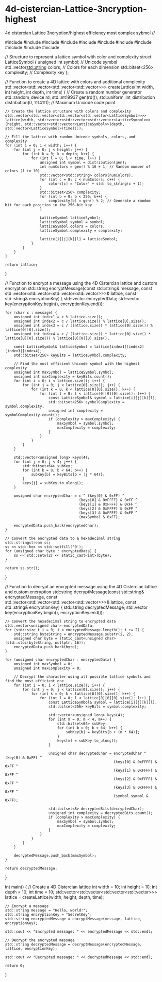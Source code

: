 # 4d-cistercian-Lattice-3ncryption-highest
4d cistercian Lattice 3ncryption/highest efficiency most complex sybmol
//

#include <iostream>
#include <vector>
#include <random>
#include <bitset>
#include <fstream>
#include <memory>
#include <thread>
#include <sstream>
#include <iomanip>
#include <chrono>
#include <stdexcept>

// Structure to represent a lattice symbol with color and complexity
struct LatticeSymbol {
    unsigned int symbol;            // Unicode symbol
    std::vector<std::string> colors; // Colors for each dimension
    std::bitset<256> complexity;    // Complexity key
};

// Function to create a 4D lattice with colors and additional complexity
std::vector<std::vector<std::vector<std::vector<LatticeSymbol>>>> createLattice(int width, int height, int depth, int time) {
    // Create a random number generator
    std::random_device rd;
    std::mt19937 gen(rd());
    std::uniform_int_distribution<unsigned int> distribution(0, 1114111); // Maximum Unicode code point

    // Create the lattice structure with colors and complexity
    std::vector<std::vector<std::vector<std::vector<LatticeSymbol>>>> lattice(width, std::vector<std::vector<std::vector<LatticeSymbol>>>(height, std::vector<std::vector<LatticeSymbol>>(depth, std::vector<LatticeSymbol>(time))));

    // Fill the lattice with random Unicode symbols, colors, and complexity
    for (int i = 0; i < width; i++) {
        for (int j = 0; j < height; j++) {
            for (int k = 0; k < depth; k++) {
                for (int l = 0; l < time; l++) {
                    unsigned int symbol = distribution(gen);
                    int numColors = gen() % 10 + 1; // Random number of colors (1 to 10)
                    std::vector<std::string> colors(numColors);
                    for (int c = 0; c < numColors; c++) {
                        colors[c] = "Color" + std::to_string(c + 1);
                    }
                    std::bitset<256> complexity;
                    for (int b = 0; b < 256; b++) {
                        complexity[b] = gen() % 2; // Generate a random bit for each position in the 256-bit key
                    }

                    LatticeSymbol latticeSymbol;
                    latticeSymbol.symbol = symbol;
                    latticeSymbol.colors = colors;
                    latticeSymbol.complexity = complexity;

                    lattice[i][j][k][l] = latticeSymbol;
                }
            }
        }
    }

    return lattice;
}

// Function to encrypt a message using the 4D Cistercian lattice and custom encryption
std::string encryptMessage(const std::string& message, const std::vector<std::vector<std::vector<std::vector<LatticeSymbol>>>>& lattice, const std::string& encryptionKey) {
    std::vector<unsigned char> encryptedData;
    std::vector<unsigned char> key(encryptionKey.begin(), encryptionKey.end());

    for (char c : message) {
        unsigned int index1 = c % lattice.size();
        unsigned int index2 = c / lattice.size() % lattice[0].size();
        unsigned int index3 = c / (lattice.size() * lattice[0].size()) % lattice[0][0].size();
        unsigned int index4 = c / (lattice.size() * lattice[0].size() * lattice[0][0].size()) % lattice[0][0][0].size();

        const LatticeSymbol& latticeSymbol = lattice[index1][index2][index3][index4];
        std::bitset<256> keyBits = latticeSymbol.complexity;

        // Find the most efficient Unicode symbol with the highest complexity
        unsigned int maxSymbol = latticeSymbol.symbol;
        unsigned int maxComplexity = keyBits.count();
        for (int i = 0; i < lattice.size(); i++) {
            for (int j = 0; j < lattice[0].size(); j++) {
                for (int k = 0; k < lattice[0][0].size(); k++) {
                    for (int l = 0; l < lattice[0][0][0].size(); l++) {
                        const LatticeSymbol& symbol = lattice[i][j][k][l];
                        std::bitset<256> symbolComplexity = symbol.complexity;
                        unsigned int complexity = symbolComplexity.count();
                        if (complexity > maxComplexity) {
                            maxSymbol = symbol.symbol;
                            maxComplexity = complexity;
                        }
                    }
                }
            }
        }

        std::vector<unsigned long> keys(4);
        for (int j = 0; j < 4; j++) {
            std::bitset<64> subKey;
            for (int b = 0; b < 64; b++) {
                subKey[b] = keyBits[b + (j * 64)];
            }
            keys[j] = subKey.to_ulong();
        }

        unsigned char encryptedChar = c ^ (key[0] & 0xFF) ^
                                      (keys[0] & 0xFFFF) & 0xFF ^
                                      (keys[1] & 0xFFFF) & 0xFF ^
                                      (keys[2] & 0xFFFF) & 0xFF ^
                                      (keys[3] & 0xFFFF) & 0xFF ^
                                      (maxSymbol & 0xFF);

        encryptedData.push_back(encryptedChar);
    }

    // Convert the encrypted data to a hexadecimal string
    std::stringstream ss;
    ss << std::hex << std::setfill('0');
    for (unsigned char byte : encryptedData) {
        ss << std::setw(2) << static_cast<int>(byte);
    }

    return ss.str();
}

// Function to decrypt an encrypted message using the 4D Cistercian lattice and custom encryption
std::string decryptMessage(const std::string& encryptedMessage, const std::vector<std::vector<std::vector<std::vector<LatticeSymbol>>>>& lattice, const std::string& encryptionKey) {
    std::string decryptedMessage;
    std::vector<unsigned char> key(encryptionKey.begin(), encryptionKey.end());

    // Convert the hexadecimal string to encrypted data
    std::vector<unsigned char> encryptedData;
    for (std::size_t i = 0; i < encryptedMessage.length(); i += 2) {
        std::string byteString = encryptedMessage.substr(i, 2);
        unsigned char byte = static_cast<unsigned char>(std::stoi(byteString, nullptr, 16));
        encryptedData.push_back(byte);
    }

    for (unsigned char encryptedChar : encryptedData) {
        unsigned int maxSymbol = 0;
        unsigned int maxComplexity = 0;

        // Decrypt the character using all possible lattice symbols and find the most efficient one
        for (int i = 0; i < lattice.size(); i++) {
            for (int j = 0; j < lattice[0].size(); j++) {
                for (int k = 0; k < lattice[0][0].size(); k++) {
                    for (int l = 0; l < lattice[0][0][0].size(); l++) {
                        const LatticeSymbol& symbol = lattice[i][j][k][l];
                        std::bitset<256> keyBits = symbol.complexity;

                        std::vector<unsigned long> keys(4);
                        for (int m = 0; m < 4; m++) {
                            std::bitset<64> subKey;
                            for (int b = 0; b < 64; b++) {
                                subKey[b] = keyBits[b + (m * 64)];
                            }
                            keys[m] = subKey.to_ulong();
                        }

                        unsigned char decryptedChar = encryptedChar ^ (key[0] & 0xFF) ^
                                                      (keys[0] & 0xFFFF) & 0xFF ^
                                                      (keys[1] & 0xFFFF) & 0xFF ^
                                                      (keys[2] & 0xFFFF) & 0xFF ^
                                                      (keys[3] & 0xFFFF) & 0xFF ^
                                                      (symbol.symbol & 0xFF);

                        std::bitset<8> decryptedBits(decryptedChar);
                        unsigned int complexity = decryptedBits.count();
                        if (complexity > maxComplexity) {
                            maxSymbol = symbol.symbol;
                            maxComplexity = complexity;
                        }
                    }
                }
            }
        }

        decryptedMessage.push_back(maxSymbol);
    }

    return decryptedMessage;
}

int main() {
    // Create a 4D Cistercian lattice
    int width = 10;
    int height = 10;
    int depth = 10;
    int time = 10;
    std::vector<std::vector<std::vector<std::vector<LatticeSymbol>>>> lattice = createLattice(width, height, depth, time);

    // Encrypt a message
    std::string message = "Hello, world!";
    std::string encryptionKey = "SecretKey";
    std::string encryptedMessage = encryptMessage(message, lattice, encryptionKey);

    std::cout << "Encrypted message: " << encryptedMessage << std::endl;

    // Decrypt the encrypted message
    std::string decryptedMessage = decryptMessage(encryptedMessage, lattice, encryptionKey);

    std::cout << "Decrypted message: " << decryptedMessage << std::endl;

    return 0;
}
